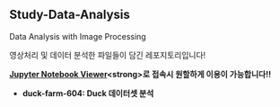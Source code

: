 ## Study-Data-Analysis
Data Analysis with Image Processing

영상처리 및 데이터 분석한 파일들이 담긴 레포지토리입니다!

<strong>[Jupyter Notebook Viewer](https://nbviewer.org/,"link")<strong>로 접속시 원할하게 이용이 가능합니다!!

* <strong>duck-farm-604</strong>: Duck 데이터셋 분석
